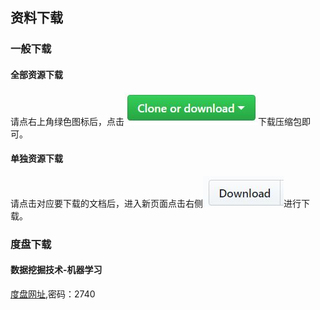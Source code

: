 ## 资料下载

### 一般下载
#### 全部资源下载
请点右上角绿色图标后，点击![make](https://github.com/GraySilver/source/raw/master/_pic/CloneOrDownload.JPG)下载压缩包即可。

#### 单独资源下载
请点击对应要下载的文档后，进入新页面点击右侧![make1](https://github.com/GraySilver/source/raw/master/_pic/download.JPG)进行下载。

### 度盘下载

#### 数据挖掘技术-机器学习
[度盘网址](https://pan.baidu.com/s/1gfKp5yb),密码：2740

